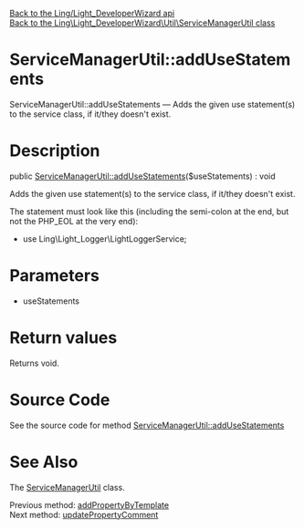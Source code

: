 [Back to the Ling/Light_DeveloperWizard api](https://github.com/lingtalfi/Light_DeveloperWizard/blob/master/doc/api/Ling/Light_DeveloperWizard.md)<br>
[Back to the Ling\Light_DeveloperWizard\Util\ServiceManagerUtil class](https://github.com/lingtalfi/Light_DeveloperWizard/blob/master/doc/api/Ling/Light_DeveloperWizard/Util/ServiceManagerUtil.md)


ServiceManagerUtil::addUseStatements
================



ServiceManagerUtil::addUseStatements — Adds the given use statement(s) to the service class, if it/they doesn't exist.




Description
================


public [ServiceManagerUtil::addUseStatements](https://github.com/lingtalfi/Light_DeveloperWizard/blob/master/doc/api/Ling/Light_DeveloperWizard/Util/ServiceManagerUtil/addUseStatements.md)($useStatements) : void




Adds the given use statement(s) to the service class, if it/they doesn't exist.

The statement must look like this (including the semi-colon at the end, but not the PHP_EOL at the very end):

- use Ling\Light_Logger\LightLoggerService;




Parameters
================


- useStatements

    


Return values
================

Returns void.








Source Code
===========
See the source code for method [ServiceManagerUtil::addUseStatements](https://github.com/lingtalfi/Light_DeveloperWizard/blob/master/Util/ServiceManagerUtil.php#L197-L200)


See Also
================

The [ServiceManagerUtil](https://github.com/lingtalfi/Light_DeveloperWizard/blob/master/doc/api/Ling/Light_DeveloperWizard/Util/ServiceManagerUtil.md) class.

Previous method: [addPropertyByTemplate](https://github.com/lingtalfi/Light_DeveloperWizard/blob/master/doc/api/Ling/Light_DeveloperWizard/Util/ServiceManagerUtil/addPropertyByTemplate.md)<br>Next method: [updatePropertyComment](https://github.com/lingtalfi/Light_DeveloperWizard/blob/master/doc/api/Ling/Light_DeveloperWizard/Util/ServiceManagerUtil/updatePropertyComment.md)<br>

